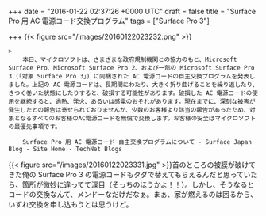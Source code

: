 
+++
date = "2016-01-22 02:37:26 +0000 UTC"
draft = false
title = "Surface Pro 用 AC 電源コード交換プログラム"
tags = ["Surface Pro 3"]

+++
{{< figure src="/images/20160122023232.png"  >}}<br/>


    >
        本日、マイクロソフトは、さまざまな政府規制機関との協力のもと、Microsoft Surface Pro、Microsoft Surface Pro 2、および一部の Microsoft Surface Pro 3 (「対象 Surface Pro 3」) に同梱された AC 電源コードの自主交換プログラムを発表しました。上記の AC 電源コードは、長期間にわたり、大きく折り曲げることを繰り返したり、きつく巻いた状態にしたりすると、破損する可能性があります。破損した AC 電源コードの使用を継続すると、過熱、発火、あるいは感電のおそれがあります。現在までに、深刻な被害が発生したとの報告は寄せられておりませんが、少数のお客様より該当の報告があったため、対象となるすべてのお客様のAC電源コードを無償で交換します。お客様の安全はマイクロソフトの最優先事項です。

        Surface Pro 用 AC 電源コード 自主交換プログラムについて - Surface Japan Blog - Site Home - TechNet Blogs
    
{{< figure src="/images/20160122023331.jpg"  >}}首のところの被膜が破けてきた俺の Surface Pro 3 の電源コードもタダで替えてもらえるんだと思っていたら、箇所が微妙に違ってて涙目（そっちのほうかよ！！）。しかし、そうなるとコードの交換なんて、メンドーなだけだなぁ。まぁ、家が燃えるのは困るから、いずれ交換を申し込もうとは思うけど。


